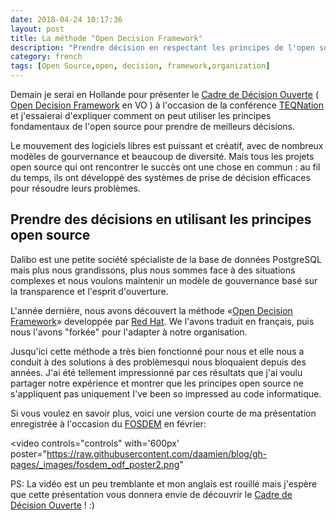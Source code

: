 ```yaml
---
date: 2018-04-24 10:17:36
layout: post
title: La méthode "Open Decision Framework"
description: "Prendre décision en respectant les principes de l'open source"
category: french
tags: [Open Source,open, decision, framework,organization]
---
```




Demain je serai en Hollande pour présenter le [Cadre de Décision Ouverte] 
( [Open Decision Framework] en VO ) à l'occasion de la conférence [TEQNation] 
et j'essaierai d'expliquer comment on peut utiliser les principes fondamentaux 
de l'open source pour prendre de meilleurs décisions. 

<!--MORE-->

[Open Decision Framework]: https://github.com/red-hat-people-team/open-decision-framework
[Cadre de Décision Ouverte]: https://github.com/red-hat-people-team/open-decision-framework/blob/master/fr_FR/ODF-community.md
[TEQNation]: https://teqnation.nl
[FOSDEM]: https://fosdem.org
[Red Hat]: https://redhat.com/

Le mouvement des logiciels libres est puissant et créatif, avec de nombreux 
modèles de gourvernance et beaucoup de diversité. Mais tous les projets open 
source qui ont rencontrer le succès ont une chose en commun : au fil du temps,
ils ont développé des systèmes de prise de décision efficaces pour résoudre 
leurs problèmes.

## Prendre des décisions en utilisant les principes open source

Dalibo est une petite société spécialiste de la base de données PostgreSQL mais 
plus nous grandissons, plus nous sommes face à des situations complexes et nous 
voulons maintenir un modèle de gouvernance basé sur la transparence et l'esprit
d'ouverture.

L'année dernière, nous avons découvert la méthode «[Open Decision Framework]» 
developpée par [Red Hat]. We l'avons traduit en français, puis nous l'avons 
"forkée" pour l'adapter à notre organisation. 

Jusqu'ici cette méthode a très bien fonctionné pour nous et elle nous a conduit
à des solutions à des problèmesqui nous bloquaient depuis des années.
J'ai été tellement impressionné par ces résultats que j'ai voulu partager notre 
expérience et montrer que les principes open source ne s'appliquent pas 
uniquement I've been so impressed au code informatique.

Si vous voulez en savoir plus, voici une version courte de ma présentation 
enregistrée à l'occasion du [FOSDEM] en février: 

<video controls="controls" with='600px'
poster="https://raw.githubusercontent.com/daamien/blog/gh-pages/_images/fosdem_odf_poster2.png"
>
  <source src="https://video.fosdem.org/2018/K.4.201/osd_the_open_decision_framework.webm" type='video/webm; codecs="vp9, opus"' />
  
</video>

PS: La vidéo est un peu tremblante et mon anglais est rouillé mais j'espère que 
cette présentation vous donnera envie de découvrir le 
[Cadre de Décision Ouverte] ! :)

